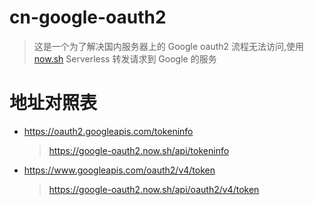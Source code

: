 # cn-google-oauth2

> 这是一个为了解决国内服务器上的 Google oauth2 流程无法访问,使用 [now.sh](https://now.sh) Serverless 转发请求到 Google 的服务

# 地址对照表

- https://oauth2.googleapis.com/tokeninfo

  > https://google-oauth2.now.sh/api/tokeninfo

- https://www.googleapis.com/oauth2/v4/token

  > https://google-oauth2.now.sh/api/oauth2/v4/token
